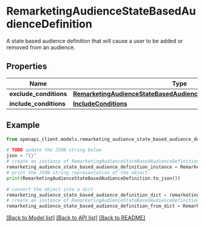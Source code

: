 # RemarketingAudienceStateBasedAudienceDefinition

A state based audience definition that will cause a user to be added or removed from an audience.

## Properties

Name | Type | Description | Notes
------------ | ------------- | ------------- | -------------
**exclude_conditions** | [**RemarketingAudienceStateBasedAudienceDefinitionExcludeConditions**](RemarketingAudienceStateBasedAudienceDefinitionExcludeConditions.md) |  | [optional] 
**include_conditions** | [**IncludeConditions**](IncludeConditions.md) |  | [optional] 

## Example

```python
from openapi_client.models.remarketing_audience_state_based_audience_definition import RemarketingAudienceStateBasedAudienceDefinition

# TODO update the JSON string below
json = "{}"
# create an instance of RemarketingAudienceStateBasedAudienceDefinition from a JSON string
remarketing_audience_state_based_audience_definition_instance = RemarketingAudienceStateBasedAudienceDefinition.from_json(json)
# print the JSON string representation of the object
print(RemarketingAudienceStateBasedAudienceDefinition.to_json())

# convert the object into a dict
remarketing_audience_state_based_audience_definition_dict = remarketing_audience_state_based_audience_definition_instance.to_dict()
# create an instance of RemarketingAudienceStateBasedAudienceDefinition from a dict
remarketing_audience_state_based_audience_definition_from_dict = RemarketingAudienceStateBasedAudienceDefinition.from_dict(remarketing_audience_state_based_audience_definition_dict)
```
[[Back to Model list]](../README.md#documentation-for-models) [[Back to API list]](../README.md#documentation-for-api-endpoints) [[Back to README]](../README.md)


